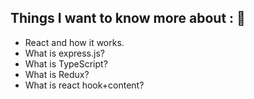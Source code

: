 ## Things I want to know more about : :dart:

- React and how it works.
- What is express.js? 
- What is TypeScript? 
- What is Redux? 
- What is react hook+content?
